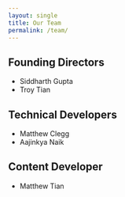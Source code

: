 ```yaml
---
layout: single
title: Our Team
permalink: /team/
---
```


## Founding Directors
- Siddharth Gupta
- Troy Tian

## Technical Developers
- Matthew Clegg
- Aajinkya Naik

## Content Developer
- Matthew Tian
